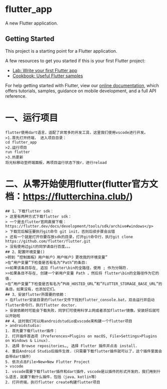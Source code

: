 # flutter_app

A new Flutter application.

## Getting Started

This project is a starting point for a Flutter application.

A few resources to get you started if this is your first Flutter project:

- [Lab: Write your first Flutter app](https://flutter.io/docs/get-started/codelab)
- [Cookbook: Useful Flutter samples](https://flutter.io/docs/cookbook)

For help getting started with Flutter, view our 
[online documentation](https://flutter.io/docs), which offers tutorials, 
samples, guidance on mobile development, and a full API reference.

# 一、运行项目
    flutter使用dart语言，适配了非常多的开发工具，这里我们使用vscode进行开发。
    >1.首先打开终端， 进入项目目录：
    cd flutter_app
    >2.运行项目
    run flutter
    >3.热更新
    将光标移动至终端面板，再项目运行状态下按r，进行reload
# 二、从零开始使用flutter(flutter官方文档：https://flutterchina.club/)
    ## 1、下载flutter sdk：
    > 这里有两种方式下载flutter sdk：
    > 一个是去flutter官网直接下载：https://flutter.dev/docs/development/tools/sdk/archive#windows</p>
    > 下载完后解压要执行git命令 git init，否则后续步骤会出错
    > 还有一个就是打开你要存放sdk的目录，打开git命令行，执行git clone https://github.com/flutter/flutter.git
    > 没有使用过git的同学请自行百度。。。
    ## 2、配置环境变量()
    >转到 “控制面板》用户帐户》用户帐户》更改我的环境变量”
    >在“用户变量”下检查是否有名为“Path”的条目:
    >>如果该条目存在, 追加 flutter\bin的全路径，使用 ; 作为分隔符.
    >>如果条目不存在, 创建一个新用户变量 Path ，然后将 flutter\bin的全路径作为它的值.
    >在“用户变量”下检查是否有名为”PUB_HOSTED_URL”和”FLUTTER_STORAGE_BASE_URL”的条目，如果没有，也添加它们。
    ## 3、安装flutter所需要的依赖：
    > 在Flutter安装目录的flutter文件下找到flutter_console.bat，双击运行并启动flutter命令行，执行flutter doctor.
    > 安装依赖时可能会下载失败，同学们可使用科学上网或者添加flutter镜像。安装好后就可以开始啦
    ## 4、这时我们可以用androidstudio或vscode来构建一个flutter项目
    > androidstudio:
    1. 首先要下载flutter插件：
    2. 打开插件首选项 (Preferences>Plugins on macOS, File>Settings>Plugins on Windows & Linux).
    3. 选择 Browse repositories…, 选择 Flutter 插件并点击 install.
    4. 重启Android Studio后插件生效.（只需要下载flutter插件就可以了，这个插件里面会自带dart插件）
    5. 依次点击File>New>New Flutter Project
    > vscode
    1. vscode需要下载flutter插件和dart插件，vscode是以插件的形式开发的，我们用到什么语言，就要下载什么插件，包括（java、kotlin等）
    2. 打开终端，执行flutter create构建flutter项目








